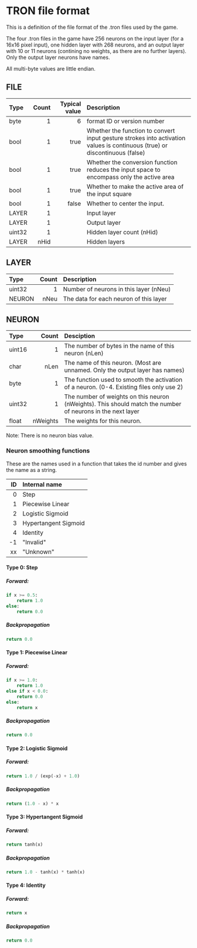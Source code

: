 # TRON file format

This is a definition of the file format of the .tron files used by the game.

The four .tron files in the game have 256 neurons on the input layer (for a 16x16 pixel input), one hidden layer with
268 neurons, and an output layer with 10 or 11 neurons (contining no weights, as there are no further layers). Only
the output layer neurons have names.

All multi-byte values are little endian.

## FILE

| Type   | Count | Typical value | Description |
| :---   | ----: | ------------: | :---------- |
| byte   |     1 |     6 | format ID or version number |
| bool   |     1 |  true | Whether the function to convert input gesture strokes into activation values is continuous (true) or discontinuous (false) |
| bool   |     1 |  true | Whether the conversion function reduces the input space to encompass only the active area |
| bool   |     1 |  true | Whether to make the active area of the input square |
| bool   |     1 | false | Whether to center the input. |
| LAYER  |     1 |       | Input layer |
| LAYER  |     1 |       | Output layer |
| uint32 |     1 |       | Hidden layer count (nHid) |
| LAYER  | nHid  |       | Hidden layers |

## LAYER

| Type   | Count | Description |
| :----- | ----: | :---------- |
| uint32 |     1 | Number of neurons in this layer (nNeu) |
| NEURON | nNeu  | The data for each neuron of this layer  |

## NEURON

| Type   |    Count | Desciption |
| :----- | -------: | :--------- |
| uint16 |        1 | The number of bytes in the name of this neuron (nLen) |
| char   |    nLen  | The name of this neuron. (Most are unnamed. Only the output layer has names) |
| byte   |        1 | The function used to smooth the activation of a neuron. (0-4. Existing files only use 2) |
| uint32 |        1 | The number of weights on this neuron (nWeights). This should match the number of neurons in the next layer |
| float  | nWeights | The weights for this neuron.

Note: There is no neuron bias value.

### Neuron smoothing functions

These are the names used in a function that takes the id number and gives the name as a string.

| ID | Internal name        |
| -: | :------------------- |
| 0  | Step                 |
| 1  | Piecewise Linear     |
| 2  | Logistic Sigmoid     |
| 3  | Hypertangent Sigmoid |
| 4  | Identity             |
| -1 | "Invalid"            |
| xx | "Unknown"            |

#### Type 0: Step

##### Forward:

```python
if x >= 0.5:
	return 1.0
else:
	return 0.0
```

##### Backpropagation

```python
return 0.0
```

#### Type 1: Piecewise Linear

##### Forward:

```python
if x >= 1.0:
	return 1.0
else if x < 0.0:
	return 0.0
else:
	return x
```

##### Backpropagation

```python
return 0.0
```

#### Type 2: Logistic Sigmoid

##### Forward:

```python
return 1.0 / (exp(-x) + 1.0)
```

##### Backpropagation

```python
return (1.0 - x) * x
```

#### Type 3: Hypertangent Sigmoid

##### Forward:

```python
return tanh(x)
```

##### Backpropagation

```python
return 1.0 - tanh(x) * tanh(x)
```

#### Type 4: Identity

##### Forward:

```python
return x
```

##### Backpropagation

```python
return 0.0
```
